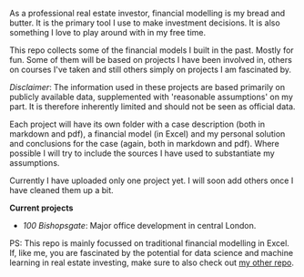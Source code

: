 As a professional real estate investor, financial modelling is my bread and butter. It is the primary tool I use to make investment decisions. It is also something I love to play around with in my free time.

This repo collects some of the financial models I built in the past. Mostly for fun. Some of them will be based on projects I have been involved in, others on courses I've taken and still others simply on projects I am fascinated by.

*Disclaimer*: The information used in these projects are based primarily on publicly available data, supplemented with 'reasonable assumptions' on my part. It is therefore inherently limited and should not be seen as official data.

Each project will have its own folder with a case description (both in markdown and pdf), a financial model (in Excel) and my personal solution and conclusions for the case (again, both in markdown and pdf). Where possible I will try to include the sources I have used to substantiate my assumptions.

Currently I have uploaded only one project yet. I will soon add others once I have cleaned them up a bit.

**Current projects**
- *100 Bishopsgate*: Major office development in central London.

PS: This repo is mainly focussed on traditional financial modelling in Excel. If, like me, you are fascinated by the potential for data science and machine learning in real estate investing, make sure to also check out [my other repo](https://github.com/mdcnuydt/data-science).
